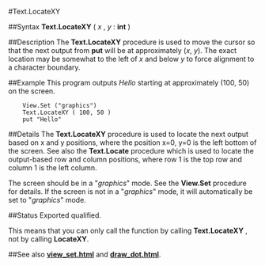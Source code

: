 
#Text.LocateXY

##Syntax
**Text.LocateXY** ( _x_ , _y_ : **int** )


##Description
The **Text.LocateXY** procedure is used to move the cursor so that the next output from **put** will be at approximately (_x_, _y_). The exact location may be somewhat to the left of _x_ and below _y_ to force alignment to a character boundary.


##Example
This program outputs _Hello_ starting at approximately (100, 50) on the screen.

        View.Set ("graphics")
        Text.LocateXY ( 100, 50 )
        put "Hello"
##Details
The **Text.LocateXY** procedure is used to locate the next output based on x and y positions, where the position x=0, y=0 is the left bottom of the screen. See also the **Text.Locate** procedure which is used to locate the output-based row and column positions, where row 1 is the top row and column 1 is the left column.

The screen should be in a "_graphics_" mode. See the **View.Set** procedure for details. If the screen is not in a "_graphics_" mode, it will automatically be set to "_graphics_" mode.


##Status
Exported qualified.

This means that you can only call the function by calling **Text.LocateXY** , not by calling **LocateXY**.


##See also
**[view_set.html](View.Set)** and **[draw_dot.html](Draw.Dot)**.

